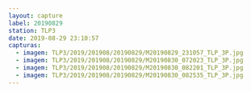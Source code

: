 ```yaml
---
layout: capture
label: 20190829
station: TLP3
date: 2019-08-29 23:10:57
capturas:
  - imagem: TLP3/2019/201908/20190829/M20190829_231057_TLP_3P.jpg
  - imagem: TLP3/2019/201908/20190829/M20190830_072023_TLP_3P.jpg
  - imagem: TLP3/2019/201908/20190829/M20190830_082201_TLP_3P.jpg
  - imagem: TLP3/2019/201908/20190829/M20190830_082535_TLP_3P.jpg
---
```

